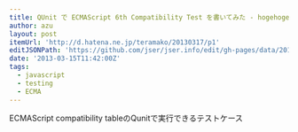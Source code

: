 ```yaml
---
title: QUnit で ECMAScript 6th Compatibility Test を書いてみた - hogehoge @teramako
author: azu
layout: post
itemUrl: 'http://d.hatena.ne.jp/teramako/20130317/p1'
editJSONPath: 'https://github.com/jser/jser.info/edit/gh-pages/data/2013/03/index.json'
date: '2013-03-15T11:42:00Z'
tags:
  - javascript
  - testing
  - ECMA
---
```

ECMAScript compatibility tableのQunitで実行できるテストケース
